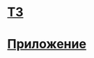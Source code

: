 # [ТЗ](https://github.com/netology-code/ra16-homeworks/tree/master/events-state)

# [Приложение](https://russianstupidcode.github.io/ra-events-and-states)
